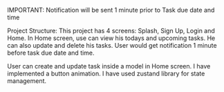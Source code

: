 IMPORTANT: Notification will be sent 1 minute prior to Task due date and time

Project Structure:
This project has 4 screens: Splash, Sign Up, Login and Home. In Home screen, use can view his todays and upcoming tasks. He can also update and delete his tasks. User would get notification 1 minute before task due date and time.

User can create and update task inside a model in Home screen.
I have implemented a button animation.
I have used zustand library for state management.


